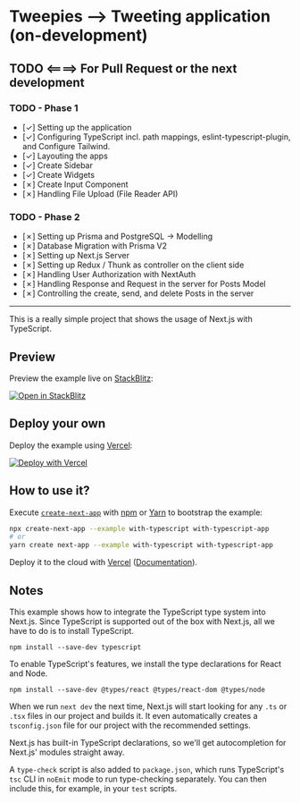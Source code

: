 # Tweepies --> Tweeting application (on-development)

## TODO <====> For Pull Request or the next development

### TODO - Phase 1

- [&check;] Setting up the application
- [&check;] Configuring TypeScript incl. path mappings, eslint-typescript-plugin, and Configure Tailwind.
- [&check;] Layouting the apps
- [&check;] Create Sidebar
- [&check;] Create Widgets
- [&cross;] Create Input Component
- [&cross;] Handling File Upload (File Reader API)

### TODO - Phase 2

- [&cross;] Setting up Prisma and PostgreSQL -> Modelling
- [&cross;] Database Migration with Prisma V2
- [&cross;] Setting up Next.js Server
- [&cross;] Setting up Redux / Thunk as controller on the client side
- [&cross;] Handling User Authorization with NextAuth
- [&cross;] Handling Response and Request in the server for Posts Model
- [&cross;] Controlling the create, send, and delete Posts in the server

---

This is a really simple project that shows the usage of Next.js with TypeScript.

## Preview

Preview the example live on [StackBlitz](http://stackblitz.com/):

[![Open in StackBlitz](https://developer.stackblitz.com/img/open_in_stackblitz.svg)](https://stackblitz.com/github/vercel/next.js/tree/canary/examples/with-typescript)

## Deploy your own

Deploy the example using [Vercel](https://vercel.com?utm_source=github&utm_medium=readme&utm_campaign=next-example):

[![Deploy with Vercel](https://vercel.com/button)](https://vercel.com/new/git/external?repository-url=https://github.com/vercel/next.js/tree/canary/examples/with-typescript&project-name=with-typescript&repository-name=with-typescript)

## How to use it?

Execute [`create-next-app`](https://github.com/vercel/next.js/tree/canary/packages/create-next-app) with [npm](https://docs.npmjs.com/cli/init) or [Yarn](https://yarnpkg.com/lang/en/docs/cli/create/) to bootstrap the example:

```bash
npx create-next-app --example with-typescript with-typescript-app
# or
yarn create next-app --example with-typescript with-typescript-app
```

Deploy it to the cloud with [Vercel](https://vercel.com/new?utm_source=github&utm_medium=readme&utm_campaign=next-example) ([Documentation](https://nextjs.org/docs/deployment)).

## Notes

This example shows how to integrate the TypeScript type system into Next.js. Since TypeScript is supported out of the box with Next.js, all we have to do is to install TypeScript.

```
npm install --save-dev typescript
```

To enable TypeScript's features, we install the type declarations for React and Node.

```
npm install --save-dev @types/react @types/react-dom @types/node
```

When we run `next dev` the next time, Next.js will start looking for any `.ts` or `.tsx` files in our project and builds it. It even automatically creates a `tsconfig.json` file for our project with the recommended settings.

Next.js has built-in TypeScript declarations, so we'll get autocompletion for Next.js' modules straight away.

A `type-check` script is also added to `package.json`, which runs TypeScript's `tsc` CLI in `noEmit` mode to run type-checking separately. You can then include this, for example, in your `test` scripts.
